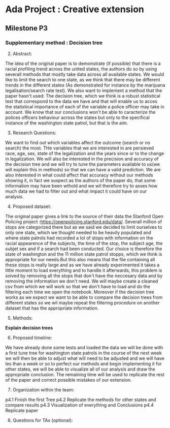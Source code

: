 # **Ada Project : Creative extension**
## Milestone P3

### **Supplementary method :** Decision tree

2. Abstract:

The idea of the original paper is to demonstrate (if possible) that there is a racial profiling trend across the united states, the authors do so by using severall methods that mostly take data across all available states. We would like to limit the search to one state, as we think that there may be different trends in the different states (As demonstrated for instance by the marijuana legalisation/search rate test). We also want to implement a method that the paper hasn't used: The decision tree, which we think is a robust statistical test that correspond to the data we have and that will enable us to acces the statistical importance of each of the variable a police officer may take in account. We know that our conclusions won't be able to caracterize the polices officers behaviour across the states but only to the specifical instance of the washington state patrol, but that is the aim. 

3.	Research Questions:

We want to find out which variables affect the outcome (search or no search) the most. THe variables that we are interested in are persieved race, age, sex, state of the legalization and the years since or to the change in legalization. We will also be interested in the precision and accuracy of the decision tree and we will try to tune the parameters available to us(we will explain this in methods) so that we can have a valid prediction. We are also interested in what could affect that accuracy without our methods showing it, in fact we suspect as the authors of the paper do, that some information may have been wthold and we wll therefore try to asses how much data we had to filter out and what impact it could have on our analysis.

4.	Proposed dataset:

The original paper gives a link to the source of their data the Stanford Open Policing project :https://openpolicing.stanford.edu/data/. Severall million of stops are categorized there but as we said we decided to limit ourselves to only one state, which we thought needed to be heavily populated and where state patrols had recorded  a lot of stops with information on the racial appearence of the subjects, the time of the stop, the subject age, the subjet sex and if a search had been conducted. Our choice is therefore the state of washington and the 11 million state patrol stopps, which we think is appropriate for our needs.But this also means that the file containing all these stops is really large and as we have already experimented it takes a little moment to load everything and to handle it afterwards, this problem is solved by removing all the stops that don't have the neccesary data and by removing the information we don't need. We will maybe create a cleaned csv from which we will work so that we don't have to load and do the filtering each time we open the notebook.
Moreover if the decision tree works as we expect we want to be able to compare the decision trees from different states so we wil maybe repeat the filtering procedure on another dataset that has the appropriate information.

5.	Methods:

**Explain decision trees**

6.	Proposed timeline:

 We have already done some tests and loaded the data we will be done with a first tune tree for washington state patrols in the course of the next week we will then be able to adjust what will need to be adjusted and we will have les than a week or so to perfect our methods and begin implementing it for other states, we will be able to visualize all of our analysis and draw the appropriate conclusion. The remaining time will be used to replicate the rest of the paper and correct possible mistakes of our extension.

7.	Organization within the team:

p4.1 Finish the first Tree
p4.2 Replicate the methods for other states and compare results
p4.3 Visualization of everything and Conclusions
p4.4 Replicate paper

8. Questions for TAs (optional):




